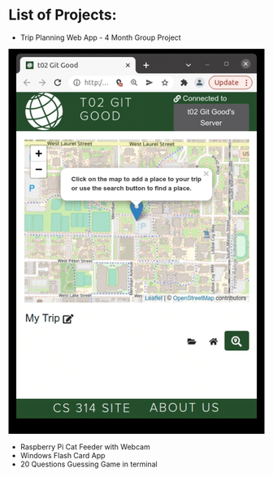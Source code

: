 # List of Projects:
* Trip Planning Web App - 4 Month Group Project

![base](trip-planner.gif)

* Raspberry Pi Cat Feeder with Webcam 
* Windows Flash Card App
* 20 Questions Guessing Game in terminal
